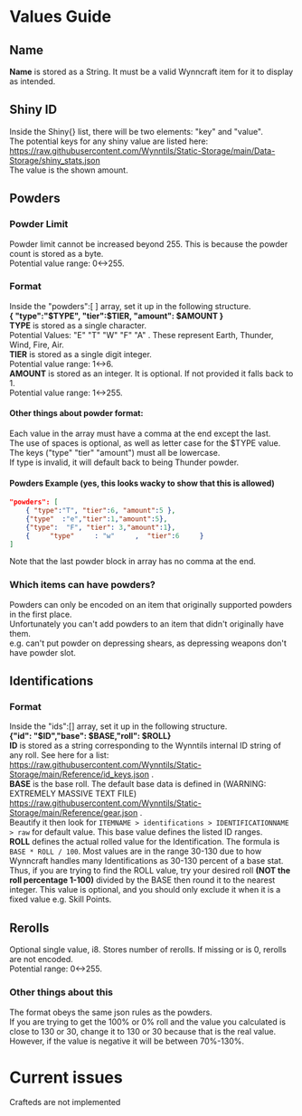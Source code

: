 # Values Guide
## Name
**Name** is stored as a String. It must be a valid Wynncraft item for it to display as intended.
## Shiny ID
Inside the Shiny{} list, there will be two elements: "key" and "value".  
The potential keys for any shiny value are listed here: https://raw.githubusercontent.com/Wynntils/Static-Storage/main/Data-Storage/shiny_stats.json  
The value is the shown amount.
## Powders

### Powder Limit
Powder limit cannot be increased beyond 255. This is because the powder count is stored as a byte.  
Potential value range: 0<->255.

### Format
Inside the "powders":[  ] array, set it up in the following structure.  
**{ "type":"$TYPE", "tier":$TIER, "amount": $AMOUNT }**  
**TYPE** is stored as a single character.  
Potential Values: "E" "T" "W" "F" "A" .  These represent Earth, Thunder, Wind, Fire, Air.  
**TIER** is stored as a single digit integer.  
Potential value range: 1<->6.  
**AMOUNT** is stored as an integer. It is optional. If not provided it falls back to 1.  
Potential value range: 1<->255.
#### Other things about powder format:
Each value in the array must have a comma at the end except the last.  
The use of spaces is optional, as well as letter case for the $TYPE value.  
The keys ("type" "tier" "amount") must all be lowercase.  
If type is invalid, it will default back to being Thunder powder.
#### Powders Example (yes, this looks wacky to show that this is allowed)
```json
"powders": [
    { "type":"T", "tier":6, "amount":5 },
    {"type"  :"e","tier":1,"amount":5},
    {"type":  "F", "tier": 3,"amount":1},
    {     "type"     : "w"     ,  "tier":6     }
]
```
Note that the last powder block in array has no comma at the end.
### Which items can have powders?
Powders can only be encoded on an item that originally supported powders in the first place.  
Unfortunately you can't add powders to an item that didn't originally have them.  
e.g. can't put powder on depressing shears, as depressing weapons don't have powder slot.

## Identifications
### Format
Inside the "ids":[] array, set it up in the following structure.  
**{"id": "$ID","base": $BASE,"roll": $ROLL}**  
**ID** is stored as a string corresponding to the Wynntils internal ID string of any roll. See here for a list: https://raw.githubusercontent.com/Wynntils/Static-Storage/main/Reference/id_keys.json .  
**BASE** is the base roll. The default base data is defined in (WARNING: EXTREMELY MASSIVE TEXT FILE) https://raw.githubusercontent.com/Wynntils/Static-Storage/main/Reference/gear.json .  
Beautify it then look for `ITEMNAME > identifications > IDENTIFICATIONNAME > raw` for default value. This base value defines the listed ID ranges.  
**ROLL** defines the actual rolled value for the Identification. The formula is `BASE * ROLL / 100`. Most values are in the range 30-130 due to how Wynncraft handles many Identifications as 30-130 percent of a base stat. Thus, if you are trying to find the ROLL value, try your desired roll **(NOT the roll percentage 1-100)** divided by the BASE then round it to the nearest integer. This value is optional, and you should only exclude it when it is a fixed value e.g. Skill Points.

## Rerolls
Optional single value, i8. Stores number of rerolls. If missing or is 0, rerolls are not encoded.  
Potential range: 0<->255.

### Other things about this
The format obeys the same json rules as the powders.  
If you are trying to get the 100% or 0% roll and the value you calculated is close to 130 or 30, change it to 130 or 30 because that is the real value.
However, if the value is negative it will be between 70%-130%. 

# Current issues
Crafteds are not implemented